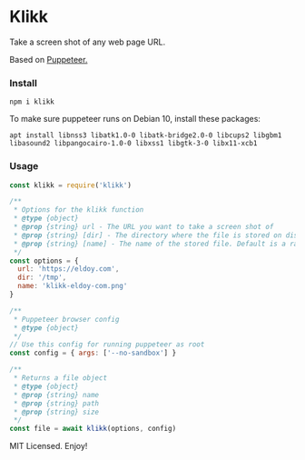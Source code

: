 # Klikk

Take a screen shot of any web page URL.

Based on [Puppeteer.](https://github.com/puppeteer/puppeteer)

### Install

```
npm i klikk
```

To make sure puppeteer runs on Debian 10, install these packages:

```
apt install libnss3 libatk1.0-0 libatk-bridge2.0-0 libcups2 libgbm1 libasound2 libpangocairo-1.0-0 libxss1 libgtk-3-0 libx11-xcb1
```

### Usage

```js
const klikk = require('klikk')

/**
 * Options for the klikk function
 * @type {object}
 * @prop {string} url - The URL you want to take a screen shot of
 * @prop {string} [dir] - The directory where the file is stored on disk. Defaults to os.tmpdir()
 * @prop {string} [name] - The name of the stored file. Default is a random name.
 */
const options = {
  url: 'https://eldoy.com',
  dir: '/tmp',
  name: 'klikk-eldoy-com.png'
}

/**
 * Puppeteer browser config
 * @type {object}
 */
// Use this config for running puppeteer as root
const config = { args: ['--no-sandbox'] }

/**
 * Returns a file object
 * @type {object}
 * @prop {string} name
 * @prop {string} path
 * @prop {string} size
 */
const file = await klikk(options, config)
```

MIT Licensed. Enjoy!
